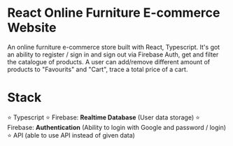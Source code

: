 # React Online Furniture E-commerce Website

An online furniture e-commerce store built with React, Typescript. 
It's got an ability to register / sign in and sign out via Firebase Auth, get and filter the catalogue of products.
A user can add/remove different amount of products to "Favourits" and "Cart", trace a total price of a cart.

# Stack
:star: Typescript
:star: Firebase: __Realtime Database__ (User data storage)
:star: Firebase: __Authentication__ (Ability to login with Google and password / login)
:star: API (able to use API instead of given data)




